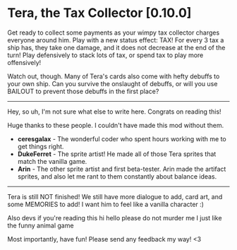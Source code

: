 # Tera, the Tax Collector [0.10.0]

Get ready to collect some payments as your wimpy tax collector charges everyone around him. Play with a new status effect: TAX! For every 3 tax a ship has, they
take one damage, and it does not decrease at the end of the turn! Play defensively to stack lots of tax, or spend tax to play more offensively!

Watch out, though. Many of Tera's cards also come with hefty debuffs to your own ship. Can you survive the onslaught of debuffs, or will you use BAILOUT to 
prevent those debuffs in the first place?

---

Hey, so uh, I'm not sure what else to write here. Congrats on reading this!

Huge thanks to these people. I couldn't have made this mod without them.

* **ceresgalax** - The wonderful coder who spent hours working with me to get things right.
* **DukeFerret** - The sprite artist! He made all of those Tera sprites that match the vanilla game.
* **Arin** - The other sprite artist and first beta-tester. Arin made the artifact sprites, and also let me rant to them constantly about balance ideas.

---

Tera is still NOT finished! We still have more dialogue to add, card art, and some MEMORIES to add! I want him to feel like a vanilla character :)

Also devs if you're reading this hi hello please do not murder me I just like the funny animal game

Most importantly, have fun! Please send any feedback my way! <3
